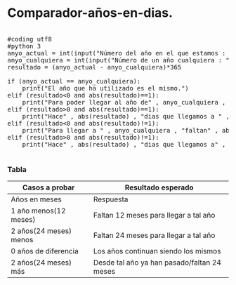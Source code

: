 # Comparador-años-en-dias.


<pre>

#coding utf8
#python 3
anyo_actual = int(input("Número del año en el que estamos : "))
anyo_cualquiera = int(input("Número de un año cualquiera : "))
resultado = (anyo_actual - anyo_cualquiera)*365

if (anyo_actual == anyo_cualquiera):
    print("El año que ha utilizado es el mismo.")
elif (resultado<0 and abs(resultado)==1):
    print("Para poder llegar al año de" , anyo_cualquiera , "faltan" , abs(resultado) , "dias")
elif (resultado>0 and abs(resultado)==1):
    print("Hace" , abs(resultado) , "dias que llegamos a " , anyo_cualquiera)
elif (resultado<0 and abs(resultado)!=1):
    print("Para llegar a " , anyo_cualquiera , "faltan" , abs(resultado) , "dias")
elif (resultado>0 and abs(resultado)!=1):
    print("Hace" , abs(resultado) , "dias que llegamos a" , anyo_cualquiera)
 	
</pre>


### Tabla


| Casos a probar | Resultado esperado |
| -------------- | ------------------ |
| Años en meses | Respuesta |
| 1 año menos(12 meses) | Faltan 12 meses para llegar a tal año |
| 2 años(24 meses) menos | Faltan 24 meses para llegar a tal año |
| 0 años de diferencia | Los años continuan siendo los mismos |
| 2 años(24 meses) más | Desde tal año ya han pasado/faltan 24 meses  |

